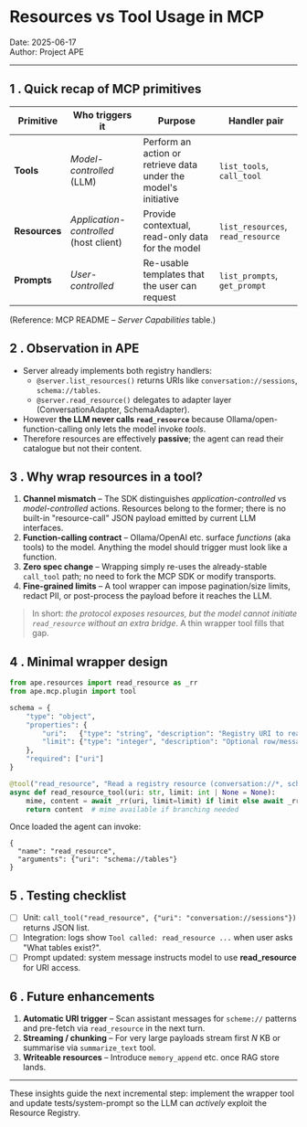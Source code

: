 # Resources vs Tool Usage in MCP

Date: 2025-06-17  
Author: Project APE

---

## 1 . Quick recap of MCP primitives

| Primitive | Who triggers it | Purpose | Handler pair |
|-----------|-----------------|---------|--------------|
| **Tools** | *Model-controlled* (LLM) | Perform an action or retrieve data under the model's initiative | `list_tools`, `call_tool` |
| **Resources** | *Application-controlled* (host client) | Provide contextual, read-only data for the model | `list_resources`, `read_resource` |
| **Prompts** | *User-controlled* | Re-usable templates that the user can request | `list_prompts`, `get_prompt` |

(Reference: MCP README – *Server Capabilities* table.)

## 2 . Observation in APE

* Server already implements both registry handlers:
  * `@server.list_resources()` returns URIs like `conversation://sessions`, `schema://tables`.
  * `@server.read_resource()` delegates to adapter layer (ConversationAdapter, SchemaAdapter).
* However **the LLM never calls `read_resource`** because Ollama/open-function-calling only lets the model invoke *tools*.
* Therefore resources are effectively **passive**; the agent can read their catalogue but not their content.

## 3 . Why wrap resources in a tool?

1. **Channel mismatch** – The SDK distinguishes *application-controlled* vs *model-controlled* actions.  Resources belong to the former; there is no built-in "resource-call" JSON payload emitted by current LLM interfaces.
2. **Function-calling contract** – Ollama/OpenAI etc. surface *functions* (aka tools) to the model.  Anything the model should trigger must look like a function.
3. **Zero spec change** – Wrapping simply re-uses the already-stable `call_tool` path; no need to fork the MCP SDK or modify transports.
4. **Fine-grained limits** – A tool wrapper can impose pagination/size limits, redact PII, or post-process the payload before it reaches the LLM.

> In short: *the protocol exposes resources, but the model cannot initiate `read_resource` without an extra bridge*.  A thin wrapper tool fills that gap.

## 4 . Minimal wrapper design

```python
from ape.resources import read_resource as _rr
from ape.mcp.plugin import tool

schema = {
    "type": "object",
    "properties": {
        "uri":   {"type": "string", "description": "Registry URI to read"},
        "limit": {"type": "integer", "description": "Optional row/message limit"}
    },
    "required": ["uri"]
}

@tool("read_resource", "Read a registry resource (conversation://*, schema://*)", schema)
async def read_resource_tool(uri: str, limit: int | None = None):
    mime, content = await _rr(uri, limit=limit) if limit else await _rr(uri)
    return content  # mime available if branching needed
```

Once loaded the agent can invoke:
```jsonc
{
  "name": "read_resource",
  "arguments": {"uri": "schema://tables"}
}
```

## 5 . Testing checklist

- [ ] Unit: `call_tool("read_resource", {"uri": "conversation://sessions"})` returns JSON list.
- [ ] Integration: logs show `Tool called: read_resource ...` when user asks "What tables exist?".
- [ ] Prompt updated: system message instructs model to use **read_resource** for URI access.

## 6 . Future enhancements

1. **Automatic URI trigger** – Scan assistant messages for `scheme://` patterns and pre-fetch via `read_resource` in the next turn.
2. **Streaming / chunking** – For very large payloads stream first *N* KB or summarise via `summarize_text` tool.
3. **Writeable resources** – Introduce `memory_append` etc. once RAG store lands.

---

These insights guide the next incremental step: implement the wrapper tool and update tests/system-prompt so the LLM can *actively* exploit the Resource Registry. 